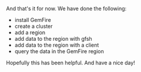 And that's it for now. We have done the following:
* install GemFire
* create a cluster
* add a region
* add data to the region with gfsh
* add data to the region with a client
* query the data in the GemFire region

Hopefully this has been helpful. And have a nice day!